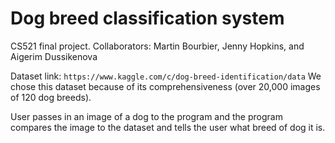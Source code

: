 # Dog breed classification system

CS521 final project. Collaborators: Martin Bourbier, Jenny Hopkins, and Aigerim Dussikenova

Dataset link: `https://www.kaggle.com/c/dog-breed-identification/data`
We chose this dataset because of its comprehensiveness (over 20,000 images of 120 dog breeds). 

User passes in an image of a dog to the program and the program compares the image to the dataset and tells the user what breed of dog it is.
